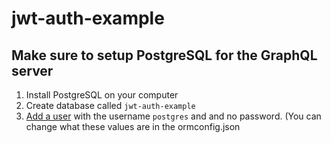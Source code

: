 # jwt-auth-example

## Make sure to setup PostgreSQL for the GraphQL server

1. Install PostgreSQL on your computer
2. Create database called `jwt-auth-example`
3. [Add a user](https://medium.com/coding-blocks/creating-user-database-and-adding-access-on-postgresql-8bfcd2f4a91e) with the username `postgres` and and no password. (You can change what these values are in the ormconfig.json
